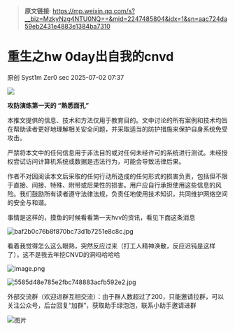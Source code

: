 > **原文链接**: https://mp.weixin.qq.com/s?__biz=MzkyNzg4NTU0NQ==&mid=2247485804&idx=1&sn=aac724da59eb2431e4883e1384ba7310

#  重生之hw 0day出自我的cnvd  
原创 Syst1m  Zer0 sec   2025-07-02 07:37  
  
![](https://mmbiz.qpic.cn/mmbiz_gif/lSfs7HwzmOPCo1kGc4zXkibXgtwOyYI11LQiarcibLiazDfxj8nSwNy7WHma4BfeqQdzvGZ6EicCj3Y9Lrzu1V4Kv0w/640?wx_fmt=gif&from=appmsg "")  
  
**攻防演练第一天的 “熟悉面孔”**  
  
  
本推文提供的信息、技术和方法仅用于教育目的。文中讨论的所有案例和技术均旨在帮助读者更好地理解相关安全问题，并采取适当的防护措施来保护自身系统免受攻击。  
  
严禁将本文中的任何信息用于非法目的或对任何未经许可的系统进行测试。未经授权尝试访问计算机系统或数据是违法行为，可能会导致法律后果。  
  
作者不对因阅读本文后采取的任何行动所造成的任何形式的损害负责，包括但不限于直接、间接、特殊、附带或后果性的损害。用户应自行承担使用这些信息的风险。我们鼓励所有读者遵守法律法规，负责任地使用技术知识，共同维护网络空间的安全与和谐。  
  
  
事情是这样的，摸鱼的时候看看第一天hvv的资讯，看见下面这条消息  
  
![baf2b0c76b8f870bc73d1b7251e8c8c.jpg](https://mmbiz.qpic.cn/mmbiz_jpg/lSfs7HwzmOPCo1kGc4zXkibXgtwOyYI11mlctUA32XiaTO0ujt601txib5D8KibDciaqiaPKialCYJLt7icjFC8PYX25aw/640?wx_fmt=jpeg&from=appmsg "")  
  
  
  
看着我觉得怎么这么眼熟，突然反应过来（打工人精神涣散，反应迟钝是这样了），这不是我去年挖CNVD的洞吗哈哈哈  
  
![image.png](https://mmbiz.qpic.cn/mmbiz_png/lSfs7HwzmOPCo1kGc4zXkibXgtwOyYI11ibFTk1HBA5ejM6QAicv5gftCKJSlia7yq6saEBbMmxTp56l3v4MdbkTbA/640?wx_fmt=png&from=appmsg "")  
  
![5585d48e785e2fbc748883acfb592e2.jpg](https://mmbiz.qpic.cn/mmbiz_jpg/lSfs7HwzmOPCo1kGc4zXkibXgtwOyYI11xsicfc8JfEeia3Wh0nRiawxUfJtgKbBeXcXt9TMLkkRh02pyfaXA72kBQ/640?wx_fmt=jpeg&from=appmsg "")  
  
外部交流群（欢迎进群互相交流）：由于群人数超过了200，只能邀请拉群，可以关注公众号，后台回复“加群”，获取助手绿泡泡，联系小助手邀请进群  
  
![图片](https://mmbiz.qpic.cn/mmbiz_png/lSfs7HwzmOPQ0wFex2MNKbDRZ2sAzNCAMvALMuUhBbiazlVRN2P3ib3wPCuoMWibCUJvJNdAhBXKC6KHNBUWTr1vg/640?wx_fmt=png&from=appmsg "")  
  
  
  
  
